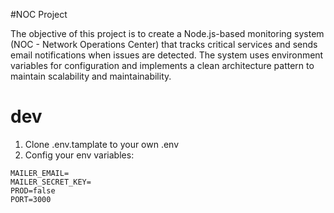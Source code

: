 #NOC Project

The objective of this project is to create a Node.js-based monitoring system (NOC - Network Operations Center) that tracks critical services and sends email notifications when issues are detected. The system uses environment variables for configuration and implements a clean architecture pattern to maintain scalability and maintainability.

# dev

1. Clone .env.tamplate to your own .env
2. Config your env variables:

```
MAILER_EMAIL=
MAILER_SECRET_KEY=
PROD=false
PORT=3000
```
